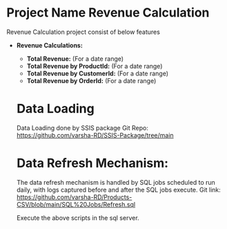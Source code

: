 Project Name Revenue Calculation
===============================
Revenue Calculation project consist of below features
- **Revenue Calculations:**
    - **Total Revenue:** (For a date range)
    - **Total Revenue by ProductId:** (For a date range)
    - **Total Revenue by CustomerId:** (For a date range)
    - **Total Revenue by OrderId:** (For a date range)

  Data Loading
  ============
  Data Loading done by SSIS package
  Git Repo: https://github.com/varsha-RD/SSIS-Package/tree/main
  

  Data Refresh Mechanism:
  ======================
  The data refresh mechanism is handled by SQL jobs scheduled to run daily, with logs captured before and after the SQL jobs execute.
  Git link:
  https://github.com/varsha-RD/Products-CSV/blob/main/SQL%20Jobs/Refresh.sql
  
  Execute the above scripts in the sql server.
  



  
